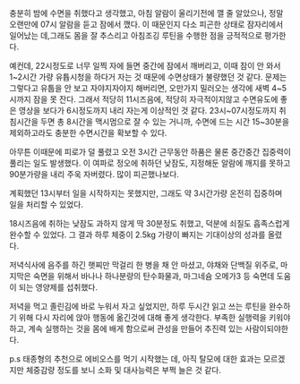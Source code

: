 충분히 밤에 수면을 취했다고 생각했고, 아침 알람이 울리기전에 깰 줄 알았으나, 정말 오랜만에 07시 알람을 듣고 잠에서 깼다. 이 때문인지 다소 피곤한 상태로 잠자리에서 일어났는 데,그래도 몸을 잘 추스리고 아침조깅 루틴을 수행한 점을 긍적적으로 평가한다.

예컨데, 22시정도로 너무 일찍 자에 들면 중간에 잠에서 깨버리고,
이때 잠이 안 와서 1~2시간 가량 유튭시청을 하다거 자는 것 때문에 수면상태가 불량했던 것 같다.
문제는 그렇다고 유툽을 안 보고 자야지자야지 해버리면, 오만가지 밀러오는 생각에 새벽 4~5시까지 잠을 못 잔다.
그래서 적당히 11시즈음에, 적당히 자극적이지않고 수면유도에 좋은 영상을 보다가 6시정도까지 내리 자는게 이상적인 것 같다.
23시~07시정도까지 취침시간을 두면 총 8시간을 맥시멈으로 잘 수 있는 거니까, 수면에 드는 시간 15~30분을 제외하고라도 충분한 수면시간을 확보할 수 있다.

아무튼 이때문에 피로가 덜 풀렸고 오전 3시간 근무동안 하품은 물론 중간중간 집중력이 풀리는 일도 발생했다.
이 여파로 정오에 취하던 낮잠도, 지정해둔 알람에 깨지를 못하고 90분가량을 내리 주욱 자버렸다. 많이 피곤했나보다.

계획했던 13시부터 일을 시작하지는 못했지만, 그래도 약 3시간가량 온전히 집중하며 일을 처리할 수 있었다.

18시즈음에 취하는 낮잠도 과하지 않게 딱 30분정도 취했고, 덕분에 쇠질도 흡족스럽게 완수할 수 있었다.
그 결과 하루 체중이 2.5kg 가량이 빠지는 기대이상의 성과를 올렸다.

저녁식사에 음주를 하긴 햇찌만 막걸리 한 병을 채 안 마셨고, 야채와 단백질 위주로, 마지막은 숙면을 위해서 바나나 하나분량의 탄수화물과, 마그네슘 오메가3 등 숙면데 도움이 되는 영양제를 섭취했다.

저녁을 먹고 졸린김에 바로 누워서 자고 싶었지만, 하루 두시간 읽고 쓰는 루틴을 완수하기 위해 다시 자리에 앉아 행동에 옮긴것에 대해 좋게 생각한다. 부족한 실행력을 키워야하고, 계속 실행하는 것을 몸에 배게 함으로써 관성을 만들어 추진력 있는 사람이되야한다.

p.s 태종형의 추천으로 에비오스를 먹기 시작했는 데, 아직 탈모에 대한 효과는 모르겠지만 체중감량 정도를 보니 소화 및 대사능력은 부쩍 늘은 것 같다.
